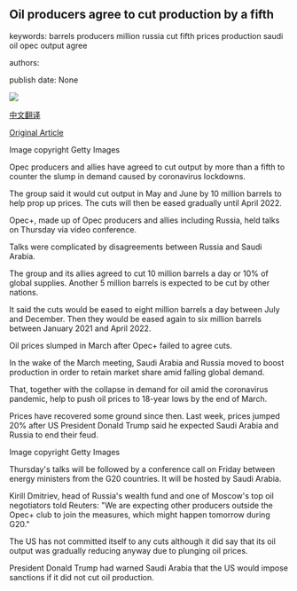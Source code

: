 ## Oil producers agree to cut production by a fifth

keywords: barrels producers million russia cut fifth prices production saudi oil opec output agree

authors: 

publish date: None

![](https://ichef.bbci.co.uk/news/1024/branded_news/4D52/production/_111149791_oilrefinery_getty.jpg)

[中文翻译](Oil%20producers%20agree%20to%20cut%20production%20by%20a%20fifth_zh.md)

[Original Article](https://www.bbc.com/news/business-52226236)

Image copyright Getty Images

Opec producers and allies have agreed to cut output by more than a fifth to counter the slump in demand caused by coronavirus lockdowns.

The group said it would cut output in May and June by 10 million barrels to help prop up prices. The cuts will then be eased gradually until April 2022.

Opec+, made up of Opec producers and allies including Russia, held talks on Thursday via video conference.

Talks were complicated by disagreements between Russia and Saudi Arabia.

The group and its allies agreed to cut 10 million barrels a day or 10% of global supplies. Another 5 million barrels is expected to be cut by other nations.

It said the cuts would be eased to eight million barrels a day between July and December. Then they would be eased again to six million barrels between January 2021 and April 2022.

Oil prices slumped in March after Opec+ failed to agree cuts.

In the wake of the March meeting, Saudi Arabia and Russia moved to boost production in order to retain market share amid falling global demand.

That, together with the collapse in demand for oil amid the coronavirus pandemic, help to push oil prices to 18-year lows by the end of March.

Prices have recovered some ground since then. Last week, prices jumped 20% after US President Donald Trump said he expected Saudi Arabia and Russia to end their feud.

Image copyright Getty Images

Thursday's talks will be followed by a conference call on Friday between energy ministers from the G20 countries. It will be hosted by Saudi Arabia.

Kirill Dmitriev, head of Russia's wealth fund and one of Moscow's top oil negotiators told Reuters: "We are expecting other producers outside the Opec+ club to join the measures, which might happen tomorrow during G20."

The US has not committed itself to any cuts although it did say that its oil output was gradually reducing anyway due to plunging oil prices.

President Donald Trump had warned Saudi Arabia that the US would impose sanctions if it did not cut oil production.